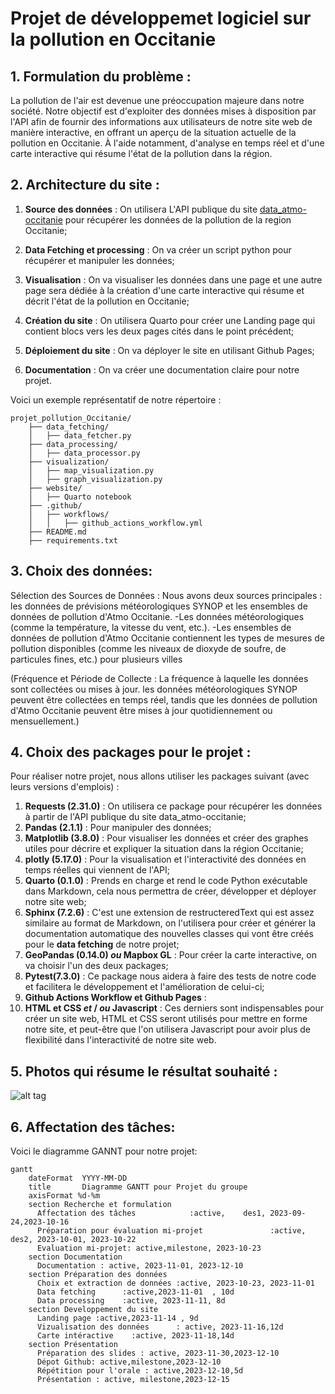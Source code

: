 #  Projet de développemet logiciel sur la pollution en Occitanie 

## 1. Formulation du problème :
La pollution de l'air est devenue une préoccupation majeure dans notre société. Notre objectif est d'exploiter des données mises à disposition par l'API afin de fournir des informations aux utilisateurs de notre site web de manière interactive, en offrant un aperçu de la situation actuelle de la pollution en Occitanie. À l'aide notamment, d'analyse en temps réel et d'une carte interactive qui résume l'état de la pollution dans la région.

## 2. Architecture du site :
1. **Source des données** : On utilisera L'API publique du site [data_atmo-occitanie](https://data-atmo-occitanie.opendata.arcgis.com/) pour récupérer les données de la pollution de la region Occitanie;
2. **Data Fetching et processing** : On va créer un script python pour récupérer et manipuler les données;
3. **Visualisation** : On va visualiser les données dans une page et une autre page sera dédiée à la création d'une carte interactive qui résume et décrit l'état de la pollution en Occitanie;
4. **Création du site** : On utilisera Quarto pour créer une Landing page qui contient blocs vers les deux pages cités dans le point précédent; 
5. **Déploiement du site** : On va déployer le site en utilisant Github Pages;

6. **Documentation** : On va créer une documentation claire pour notre projet.  

Voici un exemple représentatif de notre répertoire :

```
projet_pollution_Occitanie/
    ├── data_fetching/
    │   ├── data_fetcher.py
    ├── data_processing/
    │   ├── data_processor.py
    ├── visualization/
    │   ├── map_visualization.py
    │   ├── graph_visualization.py
    ├── website/
    │   ├── Quarto notebook
    ├── .github/
    │   ├── workflows/
    │   │   ├── github_actions_workflow.yml
    ├── README.md
    ├── requirements.txt
```

## 3. Choix des données: 
Sélection des Sources de Données :
Nous avons deux sources principales : les données de prévisions météorologiques SYNOP et les ensembles de données de pollution d'Atmo Occitanie.
-Les données météorologiques (comme la température, la vitesse du vent, etc.).
-Les ensembles de données de pollution d'Atmo Occitanie contiennent les types de mesures de pollution disponibles (comme les niveaux de dioxyde de soufre, de particules fines, etc.) pour plusieurs villes

(Fréquence et Période de Collecte :
La fréquence à laquelle les données sont collectées ou mises à jour. les données météorologiques SYNOP peuvent être collectées en temps réel, tandis que les données de pollution d'Atmo Occitanie peuvent être mises à jour quotidiennement ou mensuellement.)

##  4. Choix des packages pour le projet :
Pour réaliser notre projet, nous allons utiliser les packages suivant (avec leurs versions d'emplois) : 
1. **Requests (2.31.0)** : On utilisera ce package pour récupérer les données à partir de l'API publique du site data_atmo-occitanie;
2. **Pandas (2.1.1)** : Pour manipuler des données; 
3. **Matplotlib (3.8.0)** : Pour visualiser les données et créer des graphes utiles pour décrire et expliquer la situation dans la région Occitanie;
4. **plotly (5.17.0)** : Pour la visualisation et l'interactivité des données en temps réelles qui viennent de l'API;
5. **Quarto (0.1.0)** : Prends en charge et rend le  code Python exécutable dans Markdown, cela nous permettra de créer, développer et déployer notre site web;
6. **Sphinx (7.2.6)** : C'est une extension de restructeredText qui est assez similaire au format de Markdown, on l'utilisera pour créer et générer la documentation automatique des nouvelles classes qui vont être créés pour le __**data fetching**__ de notre projet;
7. **GeoPandas (0.14.0) __*ou*__ Mapbox GL** : Pour créer la carte interactive, on va choisir l'un des deux packages;
8. **Pytest(7.3.0)** : Ce package nous aidera à faire des tests de notre code et facilitera le développement et l'amélioration de celui-ci;
9. **Github Actions Workflow et Github Pages** :
10. **HTML et CSS __*et*__ / __*ou*__ Javascript** : Ces derniers sont indispensables pour créer un site web, HTML et CSS seront utilisés pour mettre en forme notre site, et peut-être que l'on utilisera Javascript pour avoir plus de flexibilité dans l'interactivité de notre site web.


## 5. Photos qui résume le résultat souhaité : 


![alt tag](https://github.com/Arthur-tena/projet_pollution_Occitanie/assets/145753421/021a322b-0cbb-4ed9-a448-61a6a2862cd8)



## 6. Affectation des tâches:
  Voici le diagramme GANNT pour notre projet:





```mermaid
gantt
    dateFormat  YYYY-MM-DD
    title       Diagramme GANTT pour Projet du groupe 
    axisFormat %d-%m
    section Recherche et formulation
      Affectation des tâches            :active,    des1, 2023-09-24,2023-10-16
      Préparation pour évaluation mi-projet               :active,  des2, 2023-10-01, 2023-10-22
      Evaluation mi-projet: active,milestone, 2023-10-23
    section Documentation 
      Documentation : active, 2023-11-01, 2023-12-10    
    section Préparation des données
      Choix et extraction de données :active, 2023-10-23, 2023-11-01
      Data fetching      :active,2023-11-01  , 10d
      Data processing    :active, 2023-11-11, 8d
    section Developpement du site
      Landing page :active,2023-11-14 , 9d
      Vizualisation des données      : active, 2023-11-16,12d 
      Carte intéractive    :active, 2023-11-18,14d
    section Présentation
      Préparation des slides : active, 2023-11-30,2023-12-10
      Dépot Github: active,milestone,2023-12-10   
      Répétition pour l'orale : active,2023-12-10,5d 
      Présentation : active, milestone,2023-12-15
```
